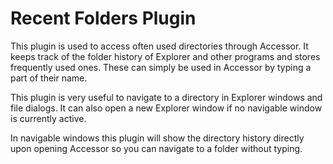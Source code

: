 # Recent Folders Plugin #
This plugin is used to access often used directories through Accessor. It keeps track of the folder history of Explorer and other programs and stores frequently used ones. These can simply be used in Accessor by typing a part of their name.

This plugin is very useful to navigate to a directory in Explorer windows and file dialogs. It can also open a new Explorer window if no navigable window is currently active.

In navigable windows this plugin will show the directory history directly upon opening Accessor so you can navigate to a folder without typing.